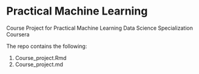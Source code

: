 # Practical Machine Learning
Course Project for Practical Machine Learning Data Science Specialization Coursera

The repo contains the following:

1) Course_project.Rmd
2) Course_project.md


